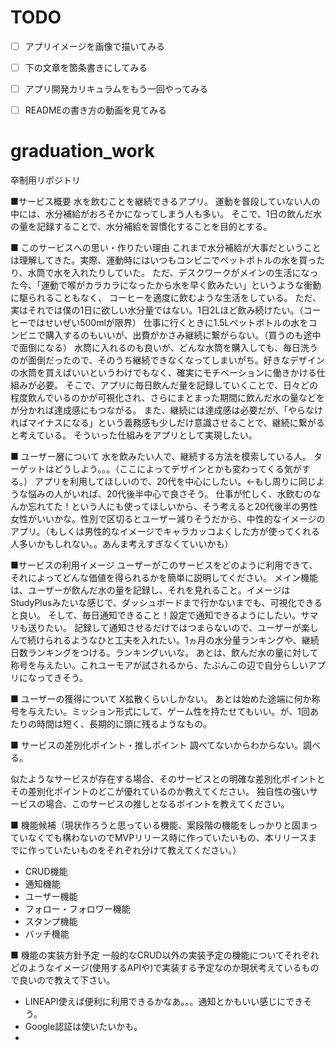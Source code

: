 # TODO
 - [ ] アプリイメージを画像で描いてみる
 - [ ] 下の文章を箇条書きにしてみる
 - [ ] アプリ開発カリキュラムをもう一回やってみる
 - [ ] READMEの書き方の動画を見てみる



# graduation_work
卒制用リポジトリ

■サービス概要
水を飲むことを継続できるアプリ。
運動を普段していない人の中には、水分補給がおろそかになってしまう人も多い。
そこで、1日の飲んだ水の量を記録することで、水分補給を習慣化することを目的とする。

■ このサービスへの思い・作りたい理由
これまで水分補給が大事だということは理解してきた。実際、運動時にはいつもコンビニでペットボトルの水を買ったり、水筒で水を入れたりしていた。
ただ、デスクワークがメインの生活になった今、「運動で喉がカラカラになったから水を早く飲みたい」というような衝動に駆られることもなく、
コーヒーを適度に飲むような生活をしている。
ただ、実はそれでは僕の1日に欲しい水分量ではない。1日2Lほど飲み続けたい。（コーヒーではせいぜい500mlが限界）
仕事に行くときに1.5Lペットボトルの水をコンビニで購入するのもいいが、出費がかさみ継続に繋がらない。（買うのも途中で面倒になる）
水筒に入れるのも良いが、どんな水筒を購入しても、毎日洗うのが面倒だったので、そのうち継続できなくなってしまいがち。好きなデザインの水筒を買えばいいというわけでもなく、確実にモチベーションに働きかける仕組みが必要。
そこで、アプリに毎日飲んだ量を記録していくことで、日々どの程度飲んでいるのかが可視化され、さらにまとまった期間に飲んだ水の量などをが分かれば達成感にもつながる。
また、継続には達成感は必要だが、「やらなければマイナスになる」という義務感も少しだけ意識させることで、継続に繋がると考えている。
そういった仕組みをアプリとして実現したい。

■ ユーザー層について
水を飲みたい人で、継続する方法を模索している人。
ターゲットはどうしよう。。。（ここによってデザインとかも変わってくる気がする。）
アプリを利用してほしいので、20代を中心にしたい。←もし周りに同じような悩みの人がいれば、20代後半中心で良さそう。
仕事が忙しく、水飲むのなんか忘れてた！という人にも使ってほしいから、そう考えると20代後半の男性女性がいいかな。性別で区切るとユーザー減りそうだから、中性的なイメージのアプリ。（もしくは男性的なイメージでキャラカッコよくした方が使ってくれる人多いかもしれない。。あんま考えすぎなくていいかも）


■サービスの利用イメージ
ユーザーがこのサービスをどのように利用できて、それによってどんな価値を得られるかを簡単に説明してください。
メイン機能は、ユーザーが飲んだ水の量を記録し、それを見れること。イメージはStudyPlusみたいな感じで、ダッシュボードまで行かないまでも、可視化できると良い。
そして、毎日通知できること！設定で通知できるようにしたい。サマリも送りたい。
記録して通知させるだけではつまらないので、ユーザーが楽しんで続けられるようなひと工夫を入れたい。1ヵ月の水分量ランキングや、継続日数ランキングをつける。ランキングいいな。
あとは、飲んだ水の量に対して称号を与えたい。これユーモアが試されるから、たぶんこの辺で自分らしいアプリになってきそう。

■ ユーザーの獲得について
X拡散くらいしかない。
あとは始めた途端に何か称号を与えたい。ミッション形式にして、ゲーム性を持たせてもいい。が、1回あたりの時間は短く、長期的に頭に残るようなもの。


■ サービスの差別化ポイント・推しポイント
調べてないからわからない。調べる。

似たようなサービスが存在する場合、そのサービスとの明確な差別化ポイントとその差別化ポイントのどこが優れているのか教えてください。
独自性の強いサービスの場合、このサービスの推しとなるポイントを教えてください。

■ 機能候補（現状作ろうと思っている機能、案段階の機能をしっかりと固まっていなくても構わないのでMVPリリース時に作っていたいもの、本リリースまでに作っていたいものをそれぞれ分けて教えてください。）
- CRUD機能
- 通知機能
- ユーザー機能
- フォロー・フォロワー機能
- スタンプ機能
- バッチ機能

■ 機能の実装方針予定
一般的なCRUD以外の実装予定の機能についてそれぞれどのようなイメージ(使用するAPIや)で実装する予定なのか現状考えているもので良いので教えて下さい。
  - LINEAPI使えば便利に利用できるかなあ。。。通知とかもいい感じにできそう。
  - Google認証は使いたいかも。
  - 
